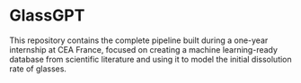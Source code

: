 # GlassGPT
This repository contains the complete pipeline built during a one-year internship at CEA France, focused on creating a machine learning-ready database from scientific literature and using it to model the initial dissolution rate of glasses.

